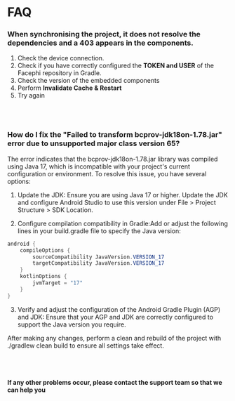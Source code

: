 # FAQ

### When synchronising the project, it does not resolve the dependencies and a 403 appears in the components.

1. Check the device connection.
2. Check if you have correctly configured the <strong>TOKEN and
   USER</strong> of the Facephi repository in Gradle.
3. Check the version of the embedded components
4. Perform <strong>Invalidate Cache &amp; Restart</strong>
5. Try again

<br></br>

### How do I fix the "Failed to transform bcprov-jdk18on-1.78.jar" error due to unsupported major class version 65?

The error indicates that the bcprov-jdk18on-1.78.jar library was compiled using Java 17, which is incompatible with your project's current configuration or environment. To resolve this issue, you have several options:

1. Update the JDK: Ensure you are using Java 17 or higher. Update the JDK and configure Android Studio to use this version under File > Project Structure > SDK Location.

2. Configure compilation compatibility in Gradle:Add or adjust the following lines in your build.gradle file to specify the Java version:

```java
android {
    compileOptions {
        sourceCompatibility JavaVersion.VERSION_17
        targetCompatibility JavaVersion.VERSION_17
    }
    kotlinOptions {
        jvmTarget = "17"
    }
}

```

3. Verify and adjust the configuration of the Android Gradle Plugin (AGP) and JDK:
   Ensure that your AGP and JDK are correctly configured to support the Java version you require.

After making any changes, perform a clean and rebuild of the project with ./gradlew clean build to ensure all settings take effect.

<br></br>

#### If any other problems occur, please contact the support team so that we can help you
